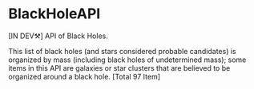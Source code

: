 # BlackHoleAPI
[IN DEV⚒️] API of Black Holes.

This list of black holes (and stars considered probable candidates) is organized by mass (including black holes of undetermined mass); some items in this API are galaxies or star clusters that are believed to be organized around a black hole. [Total 97 Item]
